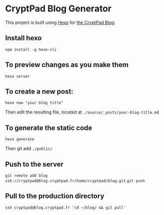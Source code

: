 # CryptPad Blog Generator

This project is built using [Hexo](https://hexo.io/) for [the CryptPad Blog](https://blog.cryptpad.fr).

## Install hexo

`npm install -g hexo-cli`

## To preview changes as you make them

`hexo server`

## To create a new post:

`hexo new "your blog title"`

Then edit the resulting file, located at `./source/_posts/your-blog-title.md`

## To generate the static code

`hexo generate`

Then git add `./public/`

## Push to the server

`git remote add blog ssh://cryptpad@blog.cryptpad.fr/home/cryptpad/blog.git`
`git push`

## Pull to the production directory

`ssh cryptpad@blog.cryptpad.fr 'cd ~/blog/ && git pull'`
